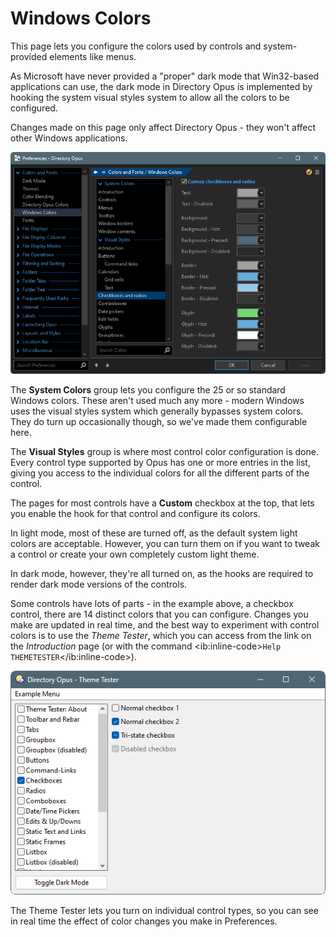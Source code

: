 # Windows Colors

This page lets you configure the colors used by controls and system-provided elements like menus.

As Microsoft have never provided a "proper" dark mode that Win32-based applications can use, the dark mode in Directory Opus is implemented by hooking the system visual styles system to allow all the colors to be configured.

Changes made on this page only affect Directory Opus - they won't affect other Windows applications.

![prefs_windowscolors.png](/Manual/images/media/13/prefs_windowscolors.png)

The **System Colors** group lets you configure the 25 or so standard Windows colors. These aren't used much any more - modern Windows uses the visual styles system which generally bypasses system colors. They do turn up occasionally though, so we've made them configurable here.

The **Visual Styles** group is where most control color configuration is done. Every control type supported by Opus has one or more entries in the list, giving you access to the individual colors for all the different parts of the control.

The pages for most controls have a **Custom** checkbox at the top, that lets you enable the hook for that control and configure its colors.

In light mode, most of these are turned off, as the default system light colors are acceptable. However, you can turn them on if you want to tweak a control or create your own completely custom light theme.

In dark mode, however, they're all turned on, as the hooks are required to render dark mode versions of the controls.

Some controls have lots of parts - in the example above, a checkbox control, there are 14 distinct colors that you can configure. Changes you make are updated in real time, and the best way to experiment with control colors is to use the *Theme Tester*, which you can access from the link on the *Introduction* page (or with the command \<ib:inline-code\>`Help THEMETESTER`\</ib:inline-code\>).

![theme_tester.png](/Manual/images/media/13/theme_tester.png)

The Theme Tester lets you turn on individual control types, so you can see in real time the effect of color changes you make in Preferences.
